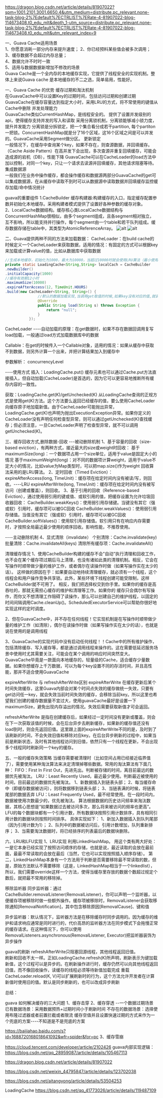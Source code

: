 
https://dragon.blog.csdn.net/article/details/81907022?spm=1001.2101.3001.6650.4&utm_medium=distribute.pc_relevant.none-task-blog-2%7Edefault%7ECTRLIST%7ERate-4-81907022-blog-114673408.t0_edu_mlt&depth_1-utm_source=distribute.pc_relevant.none-task-blog-2%7Edefault%7ECTRLIST%7ERate-4-81907022-blog-114673408.t0_edu_mlt&utm_relevant_index=9

一、Guava Cache适用场景  
1、你愿意消耗一部分内存来提升速度； 
2、你已经预料某些值会被多次调用；  
3、缓存数据不会超过内存总量；  
4、数据允许不时时一致  
5、适用与数据数据新增加不修改的场景  
Guava Cache是一个全内存的本地缓存实现，它提供了线程安全的实现机制。整体上来说Guava cache 是本地缓存的不二之选，简单易用，性能好。  


一、Guava Cache 的优势
缓存过期和淘汰机制  
在GuavaCache中可以设置Key的过期时间，包括访问过期和创建过期
GuavaCache在缓存容量达到指定大小时，采用LRU的方式，将不常使用的键值从Cache中删除
并发处理能力  
GuavaCache类似CurrentHashMap，是线程安全的。
提供了设置并发级别的api，使得缓存支持并发的写入和读取
采用分离锁机制，分离锁能够减小锁力度，提升并发能力
分离锁是分拆锁定，把一个集合看分成若干partition, 每个partiton一把锁。ConcurrentHashMap就是分了16个区域，这16个区域之间是可以并发的。GuavaCache采用Segment做分区。
更新锁定  
一般情况下，在缓存中查询某个key，如果不存在，则查源数据，并回填缓存。（Cache Aside Pattern）在高并发下会出现，多次查源并重复回填缓存，可能会造成源的宕机（DB），性能下降
GuavaCache可以在CacheLoader的load方法中加以控制，对同一个key，只让一个请求去读源并回填缓存，其他请求阻塞等待。
集成数据源  
一般我们在业务中操作缓存，都会操作缓存和数据源两部分GuavaCache的get可以集成数据源，在从缓存中读取不到时可以从数据源中读取数据并回填缓存监控缓存加载/命中情况统计  


guava的重要组件
1.CacheBuilder 缓存构建器:构建缓存的入口，指定缓存配置参数并初始化本地缓存。采用构建者模式提供了设置好各种参数的缓存对象。  
2、LocalCache数据结构。缓存核心类LocalCache数据结构与ConcurrentHashMap很相似，由多个segment组成，且各segment相对独立，互不影响，所以能支持并行操作，每个segment由一个table和若干队列组成。缓存数据存储在table中，其类型为AtomicReferenceArray。
![alt](guava缓存结构1.JPG)
![alt](guava缓存结构2.JPG)




二、Guava提供两种不同的方法来加载数据：
CacheLoader：在build cache的时候定义一个CacheLoader来获取数据，适用的情况：有固定的方式可以根据key来加载或计算value的值，比如从数据库中获取数据
 ```java
//生成本地缓存，初始化为1000，最大为10000，当超过10000时就会使用LRU算法（最小使用算法）进行清除，有效期是12小时
private static LoadingCache<String,String> localCach = CacheBuilder
.newBuilder()
.initialCapacity(1000)
//缓存有效期12小时
.maximumSize(10000)
.expireAfterAccess(12, TimeUnit.HOURS)  
 .build(new CacheLoader<String, String>() {
                //默认的数据加载实现,当调用get取值的时候,如果key没有对应的值,就调用这个方法进行加载.
                @Override
                public String load(String s) throws Exception {
                    return "null";
                }
            });
```

CacheLoader ----自动加载的原理：在get数据时，如果不存在数据回调用复写load加载，一般通过load方式加载数据库中的数据  


Callable：在get的时候传入一个Callable对象，适用的情况：如果从缓存中获取不到数据，则另外计算一个出来，并把计算结果加入到缓存中

参数解析：
concurrencyLevel


----使用方式
插入：LoadingCache.put()
缓存元素也可以通过Cache.put方法直接插入，但自动加载(CacheLoader)是首选的，因为它可以更容易地推断所有缓存内容的一致性。

获取：LoadingCache.get(K)/getUnchecked(K)
从LoadingCache查询的正规方式是使用get(K)方法。这个方法要么返回已经缓存的值，要么使用CacheLoader向缓存原子地加载新值。由于CacheLoader可能抛出异常，LoadingCache.get(K)也声明为抛出ExecutionException异常。如果你定义的CacheLoader没有声明任何检查型异常，则可以通过getUnchecked(K)查找缓存；但必须注意，一旦CacheLoader声明了检查型异常，就不可以调用getUnchecked(K)。


三、缓存回收方式,删除数据-回收
---被动删除机制
1、基于容量的回收（size-based eviction），有两种方式，接近最大的size或weight时回收：
基于maximumSize(long)：一个数据项占用一个size单位，适用于value是固定大小的情况
基于maximumWeight(long)：对不同的数据项计算weight，适用于value不定大小的情况，比如value为Map类型时，可以把map.size()作为weight
回收算法采用的是LRU算法。
2、定时回收（Timed Eviction）：
expireAfterAccess(long, TimeUnit)：缓存项在给定时间内没有被读/写，则回收。----LRU
expireAfterWrite(long, TimeUnit)：缓存项在给定时间内没有被写访问（创建或覆盖），则回收。
3、基于引用的回收（Reference-based Eviction），通过使用弱引用的键或值、或软引用的值，把缓存设置为允许垃圾回收器回收：
CacheBuilder.weakKeys()：使用弱引用存储键。当键没有其它（强或软）引用时，缓存项可以被GC回收
CacheBuilder.weakValues()：使用弱引用存储值。当值没有其它（强或软）引用时，缓存项可以被GC回收
CacheBuilder.softValues()：使用软引用存储值。软引用只有在响应内存需要时，才按照全局最近最少使用的顺序回收。影响性能，不推荐使用。


----主动删除机制
4、显式清除（invalidate）
个别清除：Cache.invalidate(key)
批量清除：Cache.invalidateAll(keys)
清除所有缓存项：Cache.invalidateAll()


清理缓存情况
1、使用CacheBuilder构建的缓存不会"自动"执行清理和回收工作，也不会在某个缓存项过期后马上清理，也没有诸如此类的清理机制。相反，它会在写操作时顺带做少量的维护工作，或者偶尔在读操作时做（如果写操作实在太少的话）。
这样做的原因在于：如果要自动地持续清理缓存，就必须有一个线程，这个线程会和用户操作竞争共享锁。此外，某些环境下线程创建可能受限制，这样CacheBuilder就不可用了。
相反，我们把选择权交到你手里。如果你的缓存是高吞吐的，那就无需担心缓存的维护和清理等工作。如果你的 缓存只会偶尔有写操作，而你又不想清理工作阻碍了读操作，那么可以创建自己的维护线程，以固定的时间间隔调用Cache.cleanUp()。ScheduledExecutorService可以帮助你很好地实现这样的定时调度。

2、但在GuavaCache中，并不存在任何线程！它实现机制是在写操作时顺带做少量的维护工作（如清除），偶尔在读操作时做（如果写操作实在太少的话），也就是说在使用的是调用线程

3、GuavaCache的实现代码中没有启动任何线程！！Cache中的所有维护操作，包括清除缓存、写入缓存等，都是通过调用线程来操作的。这在需要低延迟服务场景中使用时尤其需要关注，可能会在某个调用的响应时间突然变大。
  GuavaCache毕竟是一款面向本地缓存的，轻量级的Cache，适合缓存少量数据。如果你想缓存上千万数据，可以为每个key设置不同的存活时间，并且高性能，那并不适合使用GuavaCache


expireAfterWrite 与 refreshAfterWrite区别
expireAfterWrite
在缓存更新后某个时间失效缓存，这里Guava内部会对某个时间点失效的缓存做统一失效，只要有get访问任一key，就会失效当前时间失效的缓存，会移除当前key。所以这里也希望我们创建的缓存数据量不宜过大，使用guavaCache最好是设置一下maximumSize，避免出现内存溢出的情况。失效后需要获取新值才可会返回。

refreshAfterWrite
是指在创建缓存后，如果经过一定时间没有更新或覆盖，则会在下一次获取该值的时候，会在后台异步去刷新缓存，如果新的缓存值还没有load到时，则会先返回旧值。这里跟上面的expireAfterWrite不同的是，及时到了该刷新的时间，不会失效旧值和移除对应key。在后台异步刷新的过程中，如果当前是刷新状态，及时有其他线程访问到旧值，依然只有一个线程在更新，不会出现多个线程同时刷新同一个key的缓存。


五、一般的缓存失效策略
当缓存需要被清理时（比如空间占用已经接近临界值了），需要使用某种淘汰算法来决定清理掉哪些数据。常用的淘汰算法有下面几种：
FIFO：First In First Out，先进先出。判断被存储的时间，离目前最远的数据优先被淘汰。
LRU：Least Recently Used，最近最少使用。判断最近被使用的时间，目前最远的数据优先被淘汰。
1、新数据插入到链表头部；
2、每当缓存命中（即缓存数据被访问），则将数据移到链表头部；
3、当链表满的时候，将链表尾部的数据丢弃
LFU：Least Frequently Used，最不经常使用。在一段时间内，数据被使用次数最少的，优先被淘汰。
算法根据数据的历史访问频率来淘汰数据，其核心思想是“如果数据过去被访问多次，那么将来被访问的频率也更高”。
LFU的每个数据块都有一个引用计数，所有数据块按照引用计数排序，具有相同引用计数的数据块则按照时间排序。
具体实现如下：
1、新加入数据插入到队列尾部（因为引用计数为1）；
2、队列中的数据被访问后，引用计数增加，队列重新排序；
3、当需要淘汰数据时，将已经排序的列表最后的数据块删除。

六、LRU和LFU实现 
1、LRU实现
利用LinkedHashMap。 用这个类有两大好处：一是它本身已经实现了按照访问顺序的存储，也就是说，最近读取的会放在最前面，最最不常读取的会放在最后（当然，它也可以实现按照插入顺序存储）。
第二，LinkedHashMap本身有一个方法用于判断是否需要移除最不常读取的数，但是，原始方法默认不需要移除（这是，LinkedHashMap相当于一个linkedlist），所以，我们需要override这样一个方法，使得当缓存里存放的数据个数超过规定个数后，就把最不常用的移除掉。


移除监听器
同步监听器：通过CacheBuilder.removalListener(RemovalListener)，你可以声明一个监听器，以便缓存项被移除时做一些额外操作。缓存项被移除时，RemovalListener会获取移除通知[RemovalNotification]，其中包含移除原因[RemovalCause]、键和值

异步监听器：默认情况下，监听器方法是在移除缓存时同步调用的。因为缓存的维护和请求响应通常是同时进行的，代价高昂的监听器方法在同步模式下会拖慢正常的缓存请求。在这种情况下，你可以使用RemovalListeners.asynchronous(RemovalListener, Executor)把监听器装饰为异步操作

guava的刷新
refreshAfterWrite只阻塞回源线程，其他线程返回旧值。  
刷新和回收不太一样。正如LoadingCache.refresh(K)所声明，刷新表示为键加载新值，这个过程可以是异步的。在刷新操作进行时，缓存仍然可以向其他线程返回旧值，而不像回收操作，读缓存的线程必须等待新值加载完成
重载CacheLoader.reload(K, V)可以扩展刷新时的行为，这个方法允许开发者在计算新值时使用旧的值。默认是同步刷新的，也可以改成异步刷新





总结：


guava 如何解决缓存的三大问题
1、缓存击穿
2、缓存穿透 --一个数据过期场景
已有数据场景：采用数据预热+过期时间小于刷新时间
不存在的数据场景：选择使用布隆过滤器或者前置拦截或者限流
缓存空值并且设置快速过期的方式来作为一个兜底的方案----不知道是不是兜底的方案

https://baijiahao.baidu.com/s?id=1688720168018641092&wfr=spider&for=pc
3、缓存雪崩

https://cloud.tencent.com/developer/article/2102426
guava内部实现逻辑：
https://blog.csdn.net/qq_28959087/article/details/105467113

https://dragon.blog.csdn.net/article/details/81907022


https://blog.csdn.net/weixin_44795847/article/details/123702038

https://blog.csdn.net/aitangyong/article/details/53504253

LoadingCache
https://blog.csdn.net/qq_41773026/article/details/119487109


